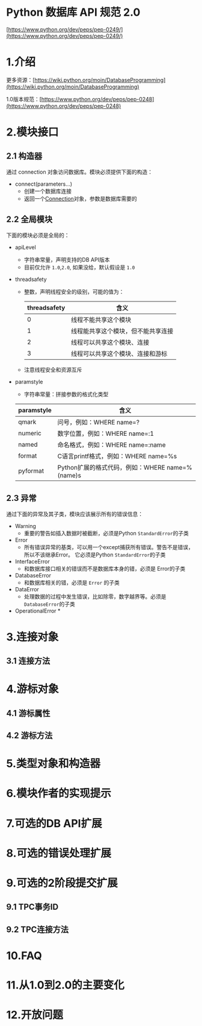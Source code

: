 # Python 数据库 API 规范 2.0

[https://www.python.org/dev/peps/pep-0249/](https://www.python.org/dev/peps/pep-0249/)

# 1.介绍

更多资源：[https://wiki.python.org/moin/DatabaseProgramming](https://wiki.python.org/moin/DatabaseProgramming)

1.0版本规范：[https://www.python.org/dev/peps/pep-0248](https://www.python.org/dev/peps/pep-0248)


# 2.模块接口

## 2.1 构造器

通过 connection 对象访问数据库。模块必须提供下面的构造：

* connect(parameters...)
    * 创建一个数据库连接
    * 返回一个[Connection](#3.连接对象)对象，参数是数据库需要的

## 2.2 全局模块

下面的模块必须是全局的：

* apiLevel
    * 字符串常量，声明支持的DB API版本
    * 目前仅允许 `1.0`,`2.0`, 如果没给，默认假设是 `1.0`

* threadsafety
    * 整数，声明线程安全的级别，可能的值为：

        | threadsafety | 含义 |
        | --- | --- |
        | 0 | 线程不能共享这个模块 |
        | 1 | 线程能共享这个模块，但不能共享连接 |
        | 2 | 线程可以共享这个模块、连接 |
        | 3 | 线程可以共享这个模块、连接和游标 |
        
    * 注意线程安全和资源互斥    

* paramstyle 
    * 字符串常量：拼接参数的格式化类型
    
    | paramstyle | 含义 |
    | --- | --- |
    | qmark | 问号，例如：WHERE name=? |
    | numeric | 数字位置，例如：WHERE name=:1 |
    | named | 命名格式，例如：WHERE name=:name |
    | format | C语言printf格式，例如：WHERE name=%s |
    | pyformat | Python扩展的格式代码，例如：WHERE name=%(name)s |
    
    
## 2.3 异常

通过下面的异常及其子类，模块应该展示所有的错误信息：

* Warning
    * 重要的警告如插入数据时被截断，必须是Python `StandardError`的子类
* Error
    * 所有错误异常的基类，可以用一个except捕获所有错误。警告不是错误，所以不该继承Error。
     它必须是Python `StandardError`的子类
* InterfaceError
    * 和数据库接口相关的错误而不是数据库本身的错，必须是 Error的子类
* DatabaseError
    * 和数据库相关的错，必须是 `Error` 的子类
* DataError
    * 处理数据的过程中发生错误，比如除零，数字越界等。必须是 `DatabaseError`的子类
* OperationalError
    *  

# 3.连接对象

## 3.1 连接方法

# 4.游标对象

## 4.1 游标属性

## 4.2 游标方法

# 5.类型对象和构造器

# 6.模块作者的实现提示

# 7.可选的DB API扩展

# 8.可选的错误处理扩展

# 9.可选的2阶段提交扩展

## 9.1 TPC事务ID

## 9.2 TPC连接方法

# 10.FAQ

# 11.从1.0到2.0的主要变化

# 12.开放问题
 

